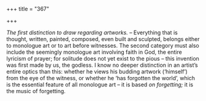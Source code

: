 +++
title = "367"

+++

*The first distinction to draw regarding artworks.* – Everything that is thought, written, painted, composed, even built and sculpted, belongs either to monologue art or to art before witnesses. The second category must also include the seemingly monologue art involving faith in God, the entire lyricism of prayer; for solitude does not yet exist to the pious – this invention was first made by us, the godless. I know no deeper distinction in an artist’s entire optics than this: whether he views his budding artwork \(‘himself’\) from the eye of the witness, or whether he ‘has forgotten the world’, which is the essential feature of all monologue art – it is based *on forgetting;* it is the music of forgetting.


